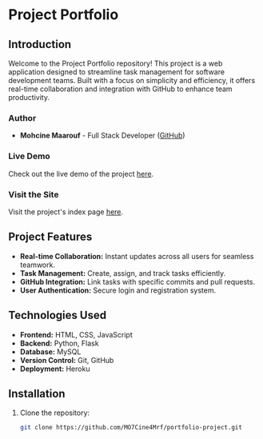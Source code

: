 # Project Portfolio

## Introduction

Welcome to the Project Portfolio repository! This project is a web application designed to streamline task management for software development teams. Built with a focus on simplicity and efficiency, it offers real-time collaboration and integration with GitHub to enhance team productivity.

### Author
- **Mohcine Maarouf** - Full Stack Developer ([GitHub](https://github.com/MO7Cine4Mrf))

### Live Demo
Check out the live demo of the project [here](https://your-deployed-application-url/index.html).

### Visit the Site
Visit the project's index page [here](https://your-deployed-application-url/index.html).

## Project Features

- **Real-time Collaboration:** Instant updates across all users for seamless teamwork.
- **Task Management:** Create, assign, and track tasks efficiently.
- **GitHub Integration:** Link tasks with specific commits and pull requests.
- **User Authentication:** Secure login and registration system.

## Technologies Used

- **Frontend:** HTML, CSS, JavaScript
- **Backend:** Python, Flask
- **Database:** MySQL
- **Version Control:** Git, GitHub
- **Deployment:** Heroku

## Installation

1. Clone the repository:
   ```sh
   git clone https://github.com/MO7Cine4Mrf/portfolio-project.git

